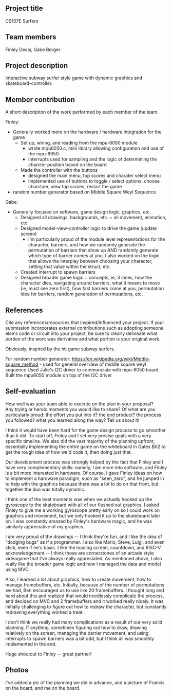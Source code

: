 ## Project title
CS107E Surfers

## Team members
Finley Desai, Gabe Berger

## Project description
Interactive subway surfer style game with dynamic graphics and skateboard-controller.

## Member contribution
A short description of the work performed by each member of the team.

Finley:
- Generally worked more on the hardware / hardware integration for the game
    - Set up, wiring, and reading from the mpu-6050 module
        - wrote mpu6050.c, mini library allowing configuration and use of the mpu-6050
        - interrupts used for sampling and the logic of determining the charcter position based on the board
    - Made the controller with the buttons
        - designed the main menu, top scores and charater select menu
        - implemented use of buttons to toggle / select options, choose charctaer, view top scores, restart
            the game
- random number generator based on Middle Square Weyl Sequence

Gabe:
- Generally focused on software, game design logic, graphics, etc.
    - Designed all drawings, backgrounds, etc. + all movement, animation, etc.
    - Designed model-view-controller logic to drive the game (update screen)
        - I'm particularly proud of the module level representations for the character, barriers,
        and how we randomly generate the permutation of barriers that show up AND randomly generate
        which type of barrier comes at you. I also worked on the logic that allows the interplay between
        choosing your character, setting that value within the struct, etc.
    - Created interrupt to spawn barriers
    - Designed broader game logic + concepts, ie, 3 lanes, how the character dies, navigating around barriers,
    what it means to move (ie, must see zero first), how fast barriers come at you, permutation idea for barriers,
    random generation of permutations, etc.

## References
Cite any references/resources that inspired/influenced your project. 
If your submission incorporates external contributions such as adopting 
someone else's code or circuit into your project, be sure to clearly 
delineate what portion of the work was derivative and what portion is 
your original work.

Obviously, inspired by the hit game subway surfers.

For random number generator: https://en.wikipedia.org/wiki/Middle-square_method
    - used for general overview of middle square weyl sequence
Used Julie's I2C driver to communciate with mpu-6050 board. Built the mpu6050 module on top of the I2C driver

## Self-evaluation
How well was your team able to execute on the plan in your proposal?  
Any trying or heroic moments you would like to share? Of what are you particularly proud:
the effort you put into it? the end product? the process you followed?
what you learned along the way? Tell us about it!

I think it would have been hard for the game design process to go smoother than it did. To start off, Finley and I set very precise goals
with a very specific timeline. We also did the vast majority of the planning upfront, essentially implementing the entire game on the whiteboard
in Gates B02 to get the rough idea of how we'd code it, then doing just that.

Our development process was strongly helped by the fact that Finley and I have very complementary skills: namely, I am more into software,
and Finley is a bit more interested in hardware. Of course, I gave Finley ideas on how to implement a hardware paradigm, such as "seen_zero",
and he jumped in to help with the graphics because there was a lot to do on that front, but together the duo was totally dynamic.

I think one of the best moments was when we actually hooked up the gyroscope to the skateboard with all of our flushed out graphics. I asked
Finley to give me a working gyroscope pretty early on so I could work on graphics and movement, but we only hooked it up to the skateboard
later on. I was constantly amazed by Finley's hardware magic, and he was similarly appreciative of my graphics.

I am very proud of the drawings -- I think they're fun, and I like the idea of "dodging bugs" as if a programmer. I also like Mario, Steve, Luigi, and even stick, even if he's basic.
I like the loading screen, countdown, and RISC-V acknowledgement -- I think those are cornerstones of an arcade style videogame that I've always really appreciated.
As mentioned above, I also really like the broader game logic and how I managed the data and model using MVC.

Also, I learned a lot about graphics, how to create movement, how to manage framebuffers, etc. Initially, because of the number of permutations we had, Ben encouraged us to use like
20 framebuffers. I thought long and hard about this and realized that would needlessly complicate the process, and decided on MVC and 2 framebuffers and it worked really nicely. It was initially challenging
to figure out how to redraw the character, but constantly redrawing everything worked a treat.

I don't think we really had many complications as a result of our very solid planning. If anything, sometimes figuring out how to draw, drawing relatively on the screen, managing the barrier
movement, and using interrupts to spawn barriers was a bit odd, but I think all was smoothly implemented in the end.

Huge shoutout to Finley -- great partner!
## Photos
I've added a pic of the planning we did in advance, and a picture of Francis on the board,
and me on the board.
